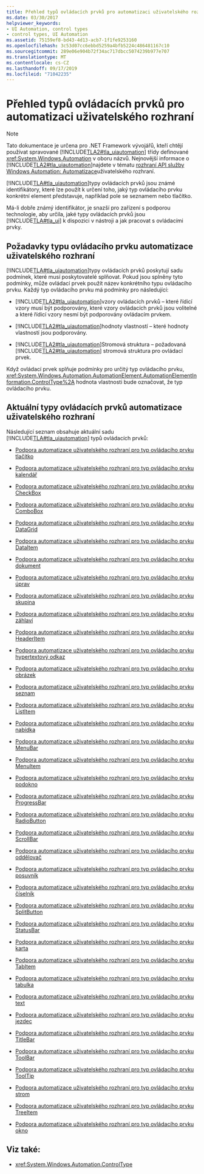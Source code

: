 ```yaml
---
title: Přehled typů ovládacích prvků pro automatizaci uživatelského rozhraní
ms.date: 03/30/2017
helpviewer_keywords:
- UI Automation, control types
- control types, UI Automation
ms.assetid: 75159ef8-bd43-4d13-acb7-1f1fe9253160
ms.openlocfilehash: 3c53d07cc6ebbd5259a4bfb5224c486481167c10
ms.sourcegitcommit: 289e06e904b72f34ac717dbcc5074239b977e707
ms.translationtype: MT
ms.contentlocale: cs-CZ
ms.lasthandoff: 09/17/2019
ms.locfileid: "71042235"
---
```

# <a name="ui-automation-control-types-overview"></a>Přehled typů ovládacích prvků pro automatizaci uživatelského rozhraní
> [!NOTE]
> Tato dokumentace je určena pro .NET Framework vývojářů, kteří chtějí používat spravované [!INCLUDE[TLA2#tla_uiautomation](../../../includes/tla2sharptla-uiautomation-md.md)] třídy definované <xref:System.Windows.Automation> v oboru názvů. Nejnovější informace o [!INCLUDE[TLA2#tla_uiautomation](../../../includes/tla2sharptla-uiautomation-md.md)]najdete v tématu [rozhraní API služby Windows Automation: Automatizace](https://go.microsoft.com/fwlink/?LinkID=156746)uživatelského rozhraní.  
  
 [!INCLUDE[TLA#tla_uiautomation](../../../includes/tlasharptla-uiautomation-md.md)]typy ovládacích prvků jsou známé identifikátory, které lze použít k určení toho, jaký typ ovládacího prvku konkrétní element představuje, například pole se seznamem nebo tlačítko.  
  
 Má-li dobře známý identifikátor, je snazší pro zařízení s podporou technologie, aby určila, jaké typy ovládacích prvků jsou [!INCLUDE[TLA#tla_ui](../../../includes/tlasharptla-ui-md.md)] k dispozici v nástroji a jak pracovat s ovládacími prvky.  
  
<a name="UI_Automation_Control_Type_Requisites"></a>   
## <a name="ui-automation-control-type-requisites"></a>Požadavky typu ovládacího prvku automatizace uživatelského rozhraní  
 [!INCLUDE[TLA#tla_uiautomation](../../../includes/tlasharptla-uiautomation-md.md)]typy ovládacích prvků poskytují sadu podmínek, které musí poskytovatelé splňovat. Pokud jsou splněny tyto podmínky, může ovládací prvek použít název konkrétního typu ovládacího prvku. Každý typ ovládacího prvku má podmínky pro následující:  
  
- [!INCLUDE[TLA2#tla_uiautomation](../../../includes/tla2sharptla-uiautomation-md.md)]vzory ovládacích prvků – které řídicí vzory musí být podporovány, které vzory ovládacích prvků jsou volitelné a které řídicí vzory nesmí být podporovány ovládacím prvkem.  
  
- [!INCLUDE[TLA2#tla_uiautomation](../../../includes/tla2sharptla-uiautomation-md.md)]hodnoty vlastností – které hodnoty vlastností jsou podporovány.  
  
- [!INCLUDE[TLA2#tla_uiautomation](../../../includes/tla2sharptla-uiautomation-md.md)]Stromová struktura – požadovaná [!INCLUDE[TLA2#tla_uiautomation](../../../includes/tla2sharptla-uiautomation-md.md)] stromová struktura pro ovládací prvek.  
  
 Když ovládací prvek splňuje podmínky pro určitý typ ovládacího prvku, <xref:System.Windows.Automation.AutomationElement.AutomationElementInformation.ControlType%2A> hodnota vlastnosti bude označovat, že typ ovládacího prvku.  
  
<a name="Current_UI_Automation_Control_Types"></a>   
## <a name="current-ui-automation-control-types"></a>Aktuální typy ovládacích prvků automatizace uživatelského rozhraní  
 Následující seznam obsahuje aktuální sadu [!INCLUDE[TLA#tla_uiautomation](../../../includes/tlasharptla-uiautomation-md.md)] typů ovládacích prvků:  
  
- [Podpora automatizace uživatelského rozhraní pro typ ovládacího prvku tlačítko](ui-automation-support-for-the-button-control-type.md)  
  
- [Podpora automatizace uživatelského rozhraní pro typ ovládacího prvku kalendář](ui-automation-support-for-the-calendar-control-type.md)  
  
- [Podpora automatizace uživatelského rozhraní pro typ ovládacího prvku CheckBox](ui-automation-support-for-the-checkbox-control-type.md)  
  
- [Podpora automatizace uživatelského rozhraní pro typ ovládacího prvku ComboBox](ui-automation-support-for-the-combobox-control-type.md)  
  
- [Podpora automatizace uživatelského rozhraní pro typ ovládacího prvku DataGrid](ui-automation-support-for-the-datagrid-control-type.md)  
  
- [Podpora automatizace uživatelského rozhraní pro typ ovládacího prvku DataItem](ui-automation-support-for-the-dataitem-control-type.md)  
  
- [Podpora automatizace uživatelského rozhraní pro typ ovládacího prvku dokument](ui-automation-support-for-the-document-control-type.md)  
  
- [Podpora automatizace uživatelského rozhraní pro typ ovládacího prvku úprav](ui-automation-support-for-the-edit-control-type.md)  
  
- [Podpora automatizace uživatelského rozhraní pro typ ovládacího prvku skupina](ui-automation-support-for-the-group-control-type.md)  
  
- [Podpora automatizace uživatelského rozhraní pro typ ovládacího prvku záhlaví](ui-automation-support-for-the-header-control-type.md)  
  
- [Podpora automatizace uživatelského rozhraní pro typ ovládacího prvku HeaderItem](ui-automation-support-for-the-headeritem-control-type.md)  
  
- [Podpora automatizace uživatelského rozhraní pro typ ovládacího prvku hypertextový odkaz](ui-automation-support-for-the-hyperlink-control-type.md)  
  
- [Podpora automatizace uživatelského rozhraní pro typ ovládacího prvku obrázek](ui-automation-support-for-the-image-control-type.md)  
  
- [Podpora automatizace uživatelského rozhraní pro typ ovládacího prvku seznam](ui-automation-support-for-the-list-control-type.md)  
  
- [Podpora automatizace uživatelského rozhraní pro typ ovládacího prvku ListItem](ui-automation-support-for-the-listitem-control-type.md)  
  
- [Podpora automatizace uživatelského rozhraní pro typ ovládacího prvku nabídka](ui-automation-support-for-the-menu-control-type.md)  
  
- [Podpora automatizace uživatelského rozhraní pro typ ovládacího prvku MenuBar](ui-automation-support-for-the-menubar-control-type.md)  
  
- [Podpora automatizace uživatelského rozhraní pro typ ovládacího prvku MenuItem](ui-automation-support-for-the-menuitem-control-type.md)  
  
- [Podpora automatizace uživatelského rozhraní pro typ ovládacího prvku podokno](ui-automation-support-for-the-pane-control-type.md)  
  
- [Podpora automatizace uživatelského rozhraní pro typ ovládacího prvku ProgressBar](ui-automation-support-for-the-progressbar-control-type.md)  
  
- [Podpora automatizace uživatelského rozhraní pro typ ovládacího prvku RadioButton](ui-automation-support-for-the-radiobutton-control-type.md)  
  
- [Podpora automatizace uživatelského rozhraní pro typ ovládacího prvku ScrollBar](ui-automation-support-for-the-scrollbar-control-type.md)  
  
- [Podpora automatizace uživatelského rozhraní pro typ ovládacího prvku oddělovač](ui-automation-support-for-the-separator-control-type.md)  
  
- [Podpora automatizace uživatelského rozhraní pro typ ovládacího prvku posuvník](ui-automation-support-for-the-slider-control-type.md)  
  
- [Podpora automatizace uživatelského rozhraní pro typ ovládacího prvku číselník](ui-automation-support-for-the-spinner-control-type.md)  
  
- [Podpora automatizace uživatelského rozhraní pro typ ovládacího prvku SplitButton](ui-automation-support-for-the-splitbutton-control-type.md)  
  
- [Podpora automatizace uživatelského rozhraní pro typ ovládacího prvku StatusBar](ui-automation-support-for-the-statusbar-control-type.md)  
  
- [Podpora automatizace uživatelského rozhraní pro typ ovládacího prvku karta](ui-automation-support-for-the-tab-control-type.md)  
  
- [Podpora automatizace uživatelského rozhraní pro typ ovládacího prvku TabItem](ui-automation-support-for-the-tabitem-control-type.md)  
  
- [Podpora automatizace uživatelského rozhraní pro typ ovládacího prvku tabulka](ui-automation-support-for-the-table-control-type.md)  
  
- [Podpora automatizace uživatelského rozhraní pro typ ovládacího prvku text](ui-automation-support-for-the-text-control-type.md)  
  
- [Podpora automatizace uživatelského rozhraní pro typ ovládacího prvku jezdec](ui-automation-support-for-the-thumb-control-type.md)  
  
- [Podpora automatizace uživatelského rozhraní pro typ ovládacího prvku TitleBar](ui-automation-support-for-the-titlebar-control-type.md)  
  
- [Podpora automatizace uživatelského rozhraní pro typ ovládacího prvku ToolBar](ui-automation-support-for-the-toolbar-control-type.md)  
  
- [Podpora automatizace uživatelského rozhraní pro typ ovládacího prvku ToolTip](ui-automation-support-for-the-tooltip-control-type.md)  
  
- [Podpora automatizace uživatelského rozhraní pro typ ovládacího prvku strom](ui-automation-support-for-the-tree-control-type.md)  
  
- [Podpora automatizace uživatelského rozhraní pro typ ovládacího prvku TreeItem](ui-automation-support-for-the-treeitem-control-type.md)  
  
- [Podpora automatizace uživatelského rozhraní pro typ ovládacího prvku okno](ui-automation-support-for-the-window-control-type.md)  
  
## <a name="see-also"></a>Viz také:

- <xref:System.Windows.Automation.ControlType>
